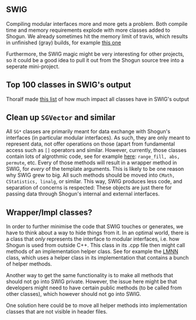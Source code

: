 ##  SWIG
Compiling modular interfaces more and more gets a problem. Both compile time and memory requirements explode with more classes added to Shogun. We already sometimes hit the memory limit of travis, which results in unfinished (gray) builds, for example [this one](https://travis-ci.org/shogun-toolbox/shogun/jobs/38982676)

Furthermore, the SWIG magic might be very interesting for other projects, so it could be a good idea to pull it out from the Shogun source tree into a seperate mini-project.

## Top 100 classes in SWIG's output
Thoralf made [this list](https://github.com/shogun-toolbox/shogun/issues/2562) of how much impact all classes have in SWIG's output

## Clean up ```SGVector``` and similar
All ```SG*``` classes are primarily meant for data exchange with Shogun's interfaces (in particular modular interfaces). As such, they are only meant to represent data, not offer operations on those (apart from fundamental access such as ```[]``` operators and similar. However, currently, those classes contain lots of algrothmic code, see for example [here](http://www.shogun-toolbox.org/doc/en/latest/classshogun_1_1SGVector.html): ```range_fill, abs, permute```, etc.
Every of those methods will result in a wrapper method in SWIG, for *every* of the template arguments. This is likely to be one reason why SWIG grew to big. All such methods should be moved into ```CMath, CStatistics, linalg```, or similar. This way, SWIG produces less code, and separation of concerns is respected: These objects are just there for passing data through Shogun's internal and external interfaces.

## Wrapper/Impl classes?
In order to further minimise the code that SWIG touches or generates, we have to think about a way to hide things from it. In an optimal world, there is a class that *only* represents the interface to modular interfaces, i.e. how Shogun is used from outside C++. This class in its .cpp file then might call methods of an implementation helper class. See for example the [LMNN](http://www.shogun-toolbox.org/doc/en/latest/LMNN_8cpp_source.html) class, which uses a helper class in its implementation that contains a bunch of helper methods.

Another way to get the same functionality is to make all methods that should not go into SWIG private. However, the issue here might be that developers might need to have certain public methods (to be called from other classes), which however should not go into SWIG.

One solution here could be to move all helper methods into implementation classes that are not visible in header files.